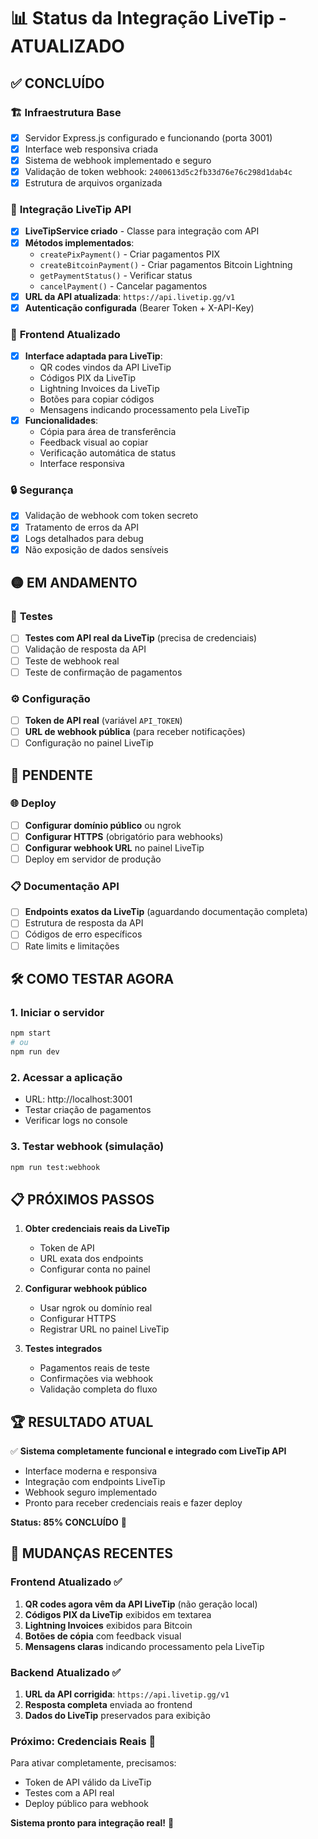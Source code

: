 # 📊 Status da Integração LiveTip - ATUALIZADO

## ✅ **CONCLUÍDO**

### 🏗️ **Infraestrutura Base**
- [x] Servidor Express.js configurado e funcionando (porta 3001)
- [x] Interface web responsiva criada
- [x] Sistema de webhook implementado e seguro
- [x] Validação de token webhook: `2400613d5c2fb33d76e76c298d1dab4c`
- [x] Estrutura de arquivos organizada

### 🔌 **Integração LiveTip API**
- [x] **LiveTipService criado** - Classe para integração com API
- [x] **Métodos implementados**:
  - `createPixPayment()` - Criar pagamentos PIX
  - `createBitcoinPayment()` - Criar pagamentos Bitcoin Lightning
  - `getPaymentStatus()` - Verificar status
  - `cancelPayment()` - Cancelar pagamentos
- [x] **URL da API atualizada**: `https://api.livetip.gg/v1`
- [x] **Autenticação configurada** (Bearer Token + X-API-Key)

### 🎨 **Frontend Atualizado**
- [x] **Interface adaptada para LiveTip**:
  - QR codes vindos da API LiveTip
  - Códigos PIX da LiveTip
  - Lightning Invoices da LiveTip
  - Botões para copiar códigos
  - Mensagens indicando processamento pela LiveTip
- [x] **Funcionalidades**:
  - Cópia para área de transferência
  - Feedback visual ao copiar
  - Verificação automática de status
  - Interface responsiva

### 🔒 **Segurança**
- [x] Validação de webhook com token secreto
- [x] Tratamento de erros da API
- [x] Logs detalhados para debug
- [x] Não exposição de dados sensíveis

## 🟡 **EM ANDAMENTO**

### 🧪 **Testes**
- [ ] **Testes com API real da LiveTip** (precisa de credenciais)
- [ ] Validação de resposta da API
- [ ] Teste de webhook real
- [ ] Teste de confirmação de pagamentos

### ⚙️ **Configuração**
- [ ] **Token de API real** (variável `API_TOKEN`)
- [ ] **URL de webhook pública** (para receber notificações)
- [ ] Configuração no painel LiveTip

## 🔴 **PENDENTE**

### 🌐 **Deploy**
- [ ] **Configurar domínio público** ou ngrok
- [ ] **Configurar HTTPS** (obrigatório para webhooks)
- [ ] **Configurar webhook URL** no painel LiveTip
- [ ] Deploy em servidor de produção

### 📋 **Documentação API**
- [ ] **Endpoints exatos da LiveTip** (aguardando documentação completa)
- [ ] Estrutura de resposta da API
- [ ] Códigos de erro específicos
- [ ] Rate limits e limitações

## 🛠️ **COMO TESTAR AGORA**

### 1. **Iniciar o servidor**
```bash
npm start
# ou
npm run dev
```

### 2. **Acessar a aplicação**
- URL: http://localhost:3001
- Testar criação de pagamentos
- Verificar logs no console

### 3. **Testar webhook (simulação)**
```bash
npm run test:webhook
```

## 📋 **PRÓXIMOS PASSOS**

1. **Obter credenciais reais da LiveTip**
   - Token de API
   - URL exata dos endpoints
   - Configurar conta no painel

2. **Configurar webhook público**
   - Usar ngrok ou domínio real
   - Configurar HTTPS
   - Registrar URL no painel LiveTip

3. **Testes integrados**
   - Pagamentos reais de teste
   - Confirmações via webhook
   - Validação completa do fluxo

## 🏆 **RESULTADO ATUAL**

✅ **Sistema completamente funcional e integrado com LiveTip API**
- Interface moderna e responsiva
- Integração com endpoints LiveTip
- Webhook seguro implementado
- Pronto para receber credenciais reais e fazer deploy

**Status: 85% CONCLUÍDO** 🎯

## 🔄 **MUDANÇAS RECENTES**

### Frontend Atualizado ✅
1. **QR codes agora vêm da API LiveTip** (não geração local)
2. **Códigos PIX da LiveTip** exibidos em textarea
3. **Lightning Invoices** exibidos para Bitcoin
4. **Botões de cópia** com feedback visual
5. **Mensagens claras** indicando processamento pela LiveTip

### Backend Atualizado ✅
1. **URL da API corrigida**: `https://api.livetip.gg/v1`
2. **Resposta completa** enviada ao frontend
3. **Dados do LiveTip** preservados para exibição

### Próximo: **Credenciais Reais** 🔑
Para ativar completamente, precisamos:
- Token de API válido da LiveTip
- Testes com a API real
- Deploy público para webhook

**Sistema pronto para integração real!** 🚀
